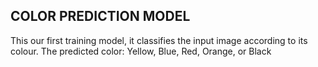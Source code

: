 ## COLOR PREDICTION MODEL
This our first training model, it classifies the input image according to its colour.
The predicted color:
Yellow, Blue, Red, Orange, or Black 
